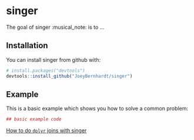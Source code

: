 
<!-- README.md is generated from README.Rmd. Please edit that file -->
singer
======

The goal of singer :musical\_note: is to ...

Installation
------------

You can install singer from github with:

``` r
# install.packages("devtools")
devtools::install_github("JoeyBernhardt/singer")
```

Example
-------

This is a basic example which shows you how to solve a common problem:

``` r
## basic example code
```

[How to do `dplyr` joins with singer](https://htmlpreview.github.io/?https://github.com/JoeyBernhardt/singer/blob/master/vignettes/joins.html)
